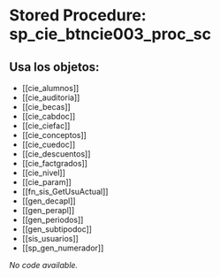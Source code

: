 # Stored Procedure: sp_cie_btncie003_proc_sc

## Usa los objetos:
- [[cie_alumnos]]
- [[cie_auditoria]]
- [[cie_becas]]
- [[cie_cabdoc]]
- [[cie_ciefac]]
- [[cie_conceptos]]
- [[cie_cuedoc]]
- [[cie_descuentos]]
- [[cie_factgrados]]
- [[cie_nivel]]
- [[cie_param]]
- [[fn_sis_GetUsuActual]]
- [[gen_decapl]]
- [[gen_perapl]]
- [[gen_periodos]]
- [[gen_subtipodoc]]
- [[sis_usuarios]]
- [[sp_gen_numerador]]

*No code available.*
